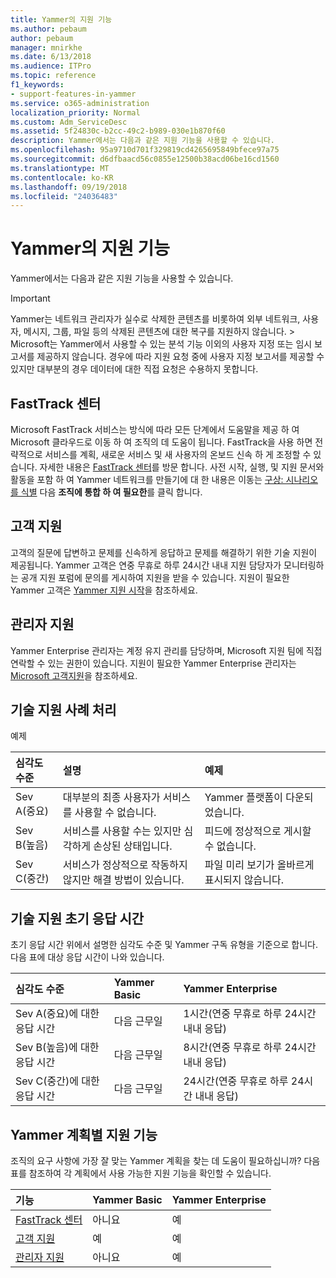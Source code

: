 ```yaml
---
title: Yammer의 지원 기능
ms.author: pebaum
author: pebaum
manager: mnirkhe
ms.date: 6/13/2018
ms.audience: ITPro
ms.topic: reference
f1_keywords:
- support-features-in-yammer
ms.service: o365-administration
localization_priority: Normal
ms.custom: Adm_ServiceDesc
ms.assetid: 5f24830c-b2cc-49c2-b989-030e1b870f60
description: Yammer에서는 다음과 같은 지원 기능을 사용할 수 있습니다.
ms.openlocfilehash: 95a9710d701f329819cd4265695849bfece97a75
ms.sourcegitcommit: d6dfbaacd56c0855e12500b38acd06be16cd1560
ms.translationtype: MT
ms.contentlocale: ko-KR
ms.lasthandoff: 09/19/2018
ms.locfileid: "24036483"
---
```

# <a name="support-features-in-yammer"></a>Yammer의 지원 기능

Yammer에서는 다음과 같은 지원 기능을 사용할 수 있습니다.
  
> [!IMPORTANT]
> Yammer는 네트워크 관리자가 실수로 삭제한 콘텐츠를 비롯하여 외부 네트워크, 사용자, 메시지, 그룹, 파일 등의 삭제된 콘텐츠에 대한 복구를 지원하지 않습니다. > Microsoft는 Yammer에서 사용할 수 있는 분석 기능 이외의 사용자 지정 또는 임시 보고서를 제공하지 않습니다. 경우에 따라 지원 요청 중에 사용자 지정 보고서를 제공할 수 있지만 대부분의 경우 데이터에 대한 직접 요청은 수용하지 못합니다. 
  
## <a name="fasttrack-center"></a>FastTrack 센터
<a name="bkmk_FastTrackCenter"> </a>

Microsoft FastTrack 서비스는 방식에 따라 모든 단계에서 도움말을 제공 하 여 Microsoft 클라우드로 이동 하 여 조직의 데 도움이 됩니다. FastTrack을 사용 하면 전략적으로 서비스를 계획, 새로운 서비스 및 새 사용자의 온보드 신속 하 게 조정할 수 있습니다. 자세한 내용은 [FastTrack 센터](https://go.microsoft.com/fwlink/?LinkID=518597&amp;clcid=0x409)를 방문 합니다. 사전 시작, 실행, 및 지원 문서와 활동을 포함 하 여 Yammer 네트워크를 만들기에 대 한 내용은 이동는 [구상: 시나리오를 식별](https://fasttrack.microsoft.com/office/envision/identify-scenarios) 다음 **조직에 통합 하 여 필요한**를 클릭 합니다.
  
## <a name="customer-support"></a>고객 지원
<a name="BKMK_Customersupport"> </a>

고객의 질문에 답변하고 문제를 신속하게 응답하고 문제를 해결하기 위한 기술 지원이 제공됩니다. Yammer 고객은 연중 무휴로 하루 24시간 내내 지원 담당자가 모니터링하는 공개 지원 포럼에 문의를 게시하여 지원을 받을 수 있습니다. 지원이 필요한 Yammer 고객은 [Yammer 지원 시작](https://go.microsoft.com/fwlink/p/?LinkId=330921)을 참조하세요.
  
## <a name="administrator-support"></a>관리자 지원
<a name="BKMK_Administratorsupport"> </a>

Yammer Enterprise 관리자는 계정 유지 관리를 담당하며, Microsoft 지원 팀에 직접 연락할 수 있는 권한이 있습니다. 지원이 필요한 Yammer Enterprise 관리자는 [Microsoft 고객지원](https://go.microsoft.com/fwlink/p/?LinkId=330922)을 참조하세요.
  
## <a name="technical-support-case-handling"></a>기술 지원 사례 처리
<a name="BKMK_Administratorsupport"> </a>

예제 
  
|**심각도 수준**|**설명**|**예제**|
|:-----|:-----|:-----|
|Sev A(중요)  <br/> |대부분의 최종 사용자가 서비스를 사용할 수 없습니다.  <br/> |Yammer 플랫폼이 다운되었습니다.  <br/> |
|Sev B(높음)  <br/> |서비스를 사용할 수는 있지만 심각하게 손상된 상태입니다.  <br/> |피드에 정상적으로 게시할 수 없습니다.  <br/> |
|Sev C(중간)  <br/> |서비스가 정상적으로 작동하지 않지만 해결 방법이 있습니다.  <br/> |파일 미리 보기가 올바르게 표시되지 않습니다.  <br/> |
   
## <a name="technical-support-initial-response-times"></a>기술 지원 초기 응답 시간
<a name="BKMK_Administratorsupport"> </a>

초기 응답 시간 위에서 설명한 심각도 수준 및 Yammer 구독 유형을 기준으로 합니다. 다음 표에 대상 응답 시간이 나와 있습니다.
  
|**심각도 수준**|**Yammer Basic**|**Yammer Enterprise**|
|:-----|:-----|:-----|
|Sev A(중요)에 대한 응답 시간  <br/> |다음 근무일  <br/> |1시간(연중 무휴로 하루 24시간 내내 응답)  <br/> |
|Sev B(높음)에 대한 응답 시간  <br/> |다음 근무일  <br/> |8시간(연중 무휴로 하루 24시간 내내 응답)  <br/> |
|Sev C(중간)에 대한 응답 시간  <br/> |다음 근무일  <br/> |24시간(연중 무휴로 하루 24시간 내내 응답)  <br/> |
   
## <a name="support-features-across-yammer-plans"></a>Yammer 계획별 지원 기능
<a name="BKMK_Administratorsupport"> </a>

조직의 요구 사항에 가장 잘 맞는 Yammer 계획을 찾는 데 도움이 필요하십니까? 다음 표를 참조하여 각 계획에서 사용 가능한 지원 기능을 확인할 수 있습니다.
  
|**기능**|**Yammer Basic**|**Yammer Enterprise**|
|:-----|:-----|:-----|
|[FastTrack 센터](https://go.microsoft.com/fwlink/?LinkID=518597&amp;clcid=0x409) <br/> |아니요  <br/> |예  <br/> |
|[고객 지원](support-features-in-yammer.md#customer-support) <br/> |예  <br/> |예  <br/> |
|[관리자 지원](support-features-in-yammer.md#administrator-support) <br/> |아니요  <br/> |예  <br/> |
   


